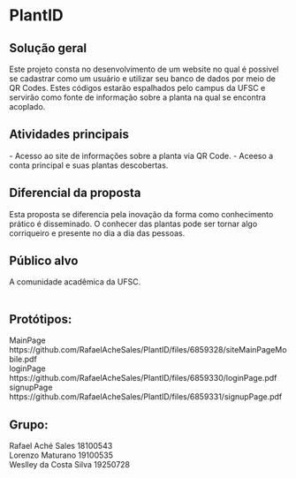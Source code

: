 # PlantID


<h2>Solução geral</h2>
  Este projeto consta no desenvolvimento de um website no qual é possivel se cadastrar como um usuário e utilizar seu banco de dados por meio de QR Codes. Estes códigos estarão espalhados pelo campus da UFSC e servirão como fonte de informação sobre a planta na qual se encontra acoplado.
  
<h2>Atividades principais</h2>
  - Acesso ao site de informações sobre a planta via QR Code.
  - Aceeso a conta principal e suas plantas descobertas.

<h2>Diferencial da proposta</h2>
  Esta proposta se diferencia pela inovação da forma como conhecimento prático é disseminado. O conhecer das plantas pode ser tornar algo corriqueiro e presente no dia a dia das pessoas. 
<h2>Público alvo</h2>
A comunidade acadêmica da UFSC.<br><br>


<h2>Protótipos:</h2>
MainPage https://github.com/RafaelAcheSales/PlantID/files/6859328/siteMainPageMobile.pdf<br>
loginPage https://github.com/RafaelAcheSales/PlantID/files/6859330/loginPage.pdf<br>
signupPage https://github.com/RafaelAcheSales/PlantID/files/6859331/signupPage.pdf




<h2>Grupo:</h2>
Rafael Aché Sales 18100543<br>
Lorenzo Maturano 19100535<br>
Weslley da Costa Silva 19250728<br>
